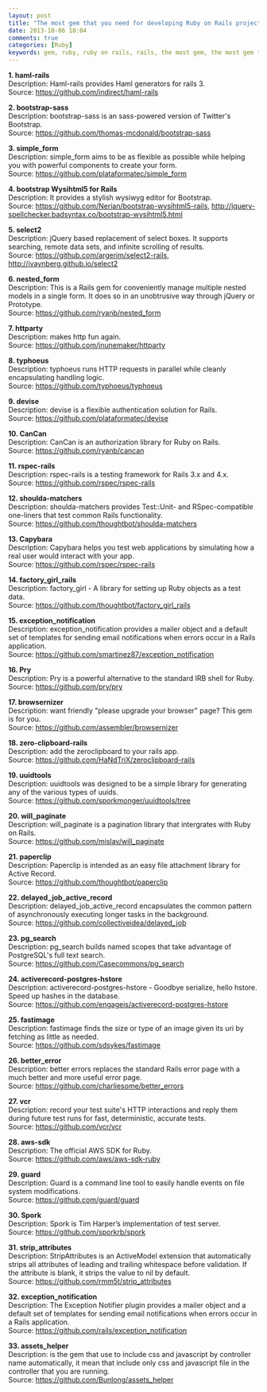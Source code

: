 ```yaml
---
layout: post
title: "The most gem that you need for developing Ruby on Rails project"
date: 2013-10-06 18:04
comments: true
categories: [Ruby]
keywords: gem, ruby, ruby on rails, rails, the most gem, the most gem that you need for developing ruby on rails project
---
```


<p>
  <strong>1. haml-rails</strong><br/>
  Description: Haml-rails provides Haml generators for rails 3.<br/>
  Source: <a href="https://github.com/indirect/haml-rails" target="_blank">https://github.com/indirect/haml-rails</a>
</p>

<p>
  <strong>2. bootstrap-sass</strong><br/>
  Description: bootstrap-sass is an sass-powered version of Twitter's Bootstrap.<br/>
  Source: <a href="https://github.com/thomas-mcdonald/bootstrap-sass" target="_blank">https://github.com/thomas-mcdonald/bootstrap-sass</a>
</p>

<p>
  <strong>3. simple_form</strong><br/>
  Description: simple_form aims to be as flexible as possible while helping you with powerful components to create your form.<br/>
  Source: <a href="https://github.com/plataformatec/simple_form" target="_blank">https://github.com/plataformatec/simple_form</a>
</p>

<p>
  <strong>4. bootstrap Wysihtml5 for Rails</strong><br/>
  Description: It provides a stylish wysiwyg editor for Bootstrap.<br/>
  Source: <a href="https://github.com/Nerian/bootstrap-wysihtml5-rails" target="_blank">https://github.com/Nerian/bootstrap-wysihtml5-rails</a>, <a href="http://jquery-spellchecker.badsyntax.co/bootstrap-wysihtml5.html" target="_blank">http://jquery-spellchecker.badsyntax.co/bootstrap-wysihtml5.html</a>
</p>

<p>
  <strong>5. select2</strong><br/>
  Description: jQuery based replacement of select boxes. It supports searching, remote data sets, and infinite scrolling of results.<br/>
  Source: <a href="https://github.com/argerim/select2-rails" target="_blank">https://github.com/argerim/select2-rails</a>, <a href="http://ivaynberg.github.io/select2" target="_blank">http://ivaynberg.github.io/select2</a>
</p>

<p>
  <strong>6. nested_form</strong><br/>
  Description: This is a Rails gem for conveniently manage multiple nested models in a single form. It does so in an unobtrusive way through jQuery or Prototype.<br/>
  Source: <a href="https://github.com/ryanb/nested_form" target="_blank">https://github.com/ryanb/nested_form</a>
</p>

<p>
  <strong>7. httparty</strong><br/>
  Description: makes http fun again.<br/>
  Source: <a href="https://github.com/jnunemaker/httparty" target="_blank">https://github.com/jnunemaker/httparty</a>
</p>

<p>
  <strong>8. typhoeus</strong><br/>
  Description: typhoeus runs HTTP requests in parallel while cleanly encapsulating handling logic.<br/>
  Source: <a href="https://github.com/typhoeus/typhoeus" target="_blank">https://github.com/typhoeus/typhoeus</a>
</p>

<p>
  <strong>9. devise</strong><br/>
  Description: devise is a flexible authentication solution for Rails.<br/>
  Source: <a href="https://github.com/plataformatec/devise" target="_blank">https://github.com/plataformatec/devise</a>
</p>

<p>
  <strong>10. CanCan</strong><br/>
  Description: CanCan is an authorization library for Ruby on Rails.<br/>
  Source: <a href="https://github.com/ryanb/cancan" target="_blank">https://github.com/ryanb/cancan</a>
</p>

<p>
  <strong>11. rspec-rails</strong><br/>
  Description: rspec-rails is a testing framework for Rails 3.x and 4.x.<br/>
  Source: <a href="https://github.com/rspec/rspec-rails" target="_blank">https://github.com/rspec/rspec-rails</a>
</p>

<p>
  <strong>12. shoulda-matchers</strong><br/>
  Description: shoulda-matchers provides Test::Unit- and RSpec-compatible one-liners that test common Rails functionality.<br/>
  Source: <a href="https://github.com/thoughtbot/shoulda-matchers" target="_blank">https://github.com/thoughtbot/shoulda-matchers</a>
</p>

<p>
  <strong>13. Capybara</strong><br/>
  Description: Capybara helps you test web applications by simulating how a real user would interact with your app.<br/>
  Source: <a href="https://github.com/rspec/rspec-rails" target="_blank">https://github.com/rspec/rspec-rails</a>
</p>

<p>
  <strong>14. factory_girl_rails</strong><br/>
  Description: factory_girl - A library for setting up Ruby objects as a test data.<br/>
  Source: <a href="https://github.com/thoughtbot/factory_girl_rails" target="_blank">https://github.com/thoughtbot/factory_girl_rails</a>
</p>

<p>
  <strong>15. exception_notification</strong><br/>
  Description: exception_notification provides a mailer object and a default set of templates for sending email notifications when errors occur in a Rails application.<br/>
  Source: <a href="https://github.com/smartinez87/exception_notification" target="_blank">https://github.com/smartinez87/exception_notification</a>
</p>

<p>
  <strong>16. Pry</strong><br/>
  Description: Pry is a powerful alternative to the standard IRB shell for Ruby.<br/>
  Source: <a href="https://github.com/pry/pry" target="_blank">https://github.com/pry/pry</a>
</p>

<p>
  <strong>17. browsernizer</strong><br/>
  Description: want friendly "please upgrade your browser" page? This gem is for you.<br/>
  Source: <a href="https://github.com/assembler/browsernizer" target="_blank">https://github.com/assembler/browsernizer</a>
</p>

<p>
  <strong>18. zero-clipboard-rails</strong><br/>
  Description: add the zeroclipboard to your rails app.<br/>
  Source: <a href="https://github.com/HaNdTriX/zeroclipboard-rails" target="_blank">https://github.com/HaNdTriX/zeroclipboard-rails</a>
</p>

<p>
  <strong>19. uuidtools</strong><br/>
  Description: uuidtools was designed to be a simple library for generating any of the various types of uuids.<br/>
  Source: <a href="https://github.com/sporkmonger/uuidtools/tree/" target="_blank">https://github.com/sporkmonger/uuidtools/tree</a>
</p>

<p>
  <strong>20. will_paginate</strong><br/>
  Description: will_paginate is a pagination library that intergrates with Ruby on Rails.<br/>
  Source: <a href="https://github.com/mislav/will_paginate" target="_blank">https://github.com/mislav/will_paginate</a>
</p>

<p>
  <strong>21. paperclip</strong><br/>
  Description: Paperclip is intended as an easy file attachment library for Active Record.<br/>
  Source: <a href="https://github.com/thoughtbot/paperclip" target="_blank">https://github.com/thoughtbot/paperclip</a>
</p>

<p>
  <strong>22. delayed_job_active_record</strong><br/>
  Description: delayed_job_active_record encapsulates the common pattern of asynchronously executing longer tasks in the background.<br/>
  Source: <a href="https://github.com/collectiveidea/delayed_job" target="_blank">https://github.com/collectiveidea/delayed_job</a>
</p>

<p>
  <strong>23. pg_search</strong><br/>
  Description: pg_search builds named scopes that take advantage of PostgreSQL's full text search.<br/>
  Source: <a href="https://github.com/Casecommons/pg_search" target="_blank">https://github.com/Casecommons/pg_search</a>
</p>

<p>
  <strong>24. activerecord-postgres-hstore</strong><br/>
  Description: activerecord-postgres-hstore - Goodbye serialize, hello hstore. Speed up hashes in the database.<br/>
  Source: <a href="https://github.com/engageis/activerecord-postgres-hstore" target="_blank">https://github.com/engageis/activerecord-postgres-hstore</a>
</p>

<p>
  <strong>25. fastimage</strong><br/>
  Description: fastimage finds the size or type of an image given its uri by fetching as little as needed.<br/>
  Source: <a href="https://github.com/sdsykes/fastimage" target="_blank">https://github.com/sdsykes/fastimage</a>
</p>

<p>
  <strong>26. better_error</strong><br/>
  Description: better errors replaces the standard Rails error page with a much better and more useful error page.<br/>
  Source: <a href="https://github.com/charliesome/better_errors" target="_blank">https://github.com/charliesome/better_errors</a>
</p>

<p>
  <strong>27. vcr</strong><br/>
  Description: record your test suite's HTTP interactions and reply them during future test runs for fast, deterministic, accurate tests.<br/>
  Source: <a href="https://github.com/vcr/vcr" target="_blank">https://github.com/vcr/vcr</a>
</p>

<p>
  <strong>28. aws-sdk</strong><br/>
  Description: The official AWS SDK for Ruby.<br/>
  Source: <a href="https://github.com/aws/aws-sdk-ruby" target="_blank">https://github.com/aws/aws-sdk-ruby</a>
</p>

<p>
  <strong>29. guard</strong><br/>
  Description: Guard is a command line tool to easily handle events on file system modifications.<br/>
  Source: <a href="https://github.com/guard/guard" target="_blank">https://github.com/guard/guard</a>
</p>

<p>
  <strong>30. Spork</strong><br/>
  Description: Spork is Tim Harper’s implementation of test server.<br/>
  Source: <a href="https://github.com/sporkrb/spork" target="_blank">https://github.com/sporkrb/spork</a>
</p>

<p>
  <strong>31. strip_attributes</strong><br/>
  Description: StripAttributes is an ActiveModel extension that automatically strips all attributes of leading and trailing whitespace before validation. If the attribute is blank, it strips the value to nil by default.<br/>
  Source: <a href="https://github.com/rmm5t/strip_attributes" target="_blank">https://github.com/rmm5t/strip_attributes</a>
</p>

<p>
  <strong>32. exception_notification</strong><br/>
  Description: The Exception Notifier plugin provides a mailer object and a default set of templates for sending email notifications when errors occur in a Rails application.<br/>
  Source: <a href="https://github.com/rails/exception_notification" target="_blank">https://github.com/rails/exception_notification</a>
</p>

<p>
  <strong>33. assets_helper</strong><br/>
  Description:  is the gem that use to include css and javascript by controller name automatically, it mean that include only css and javascript file in the controller that you are running.<br/>
  Source: <a href="https://github.com/Bunlong/assets_helper" target="_blank">https://github.com/Bunlong/assets_helper</a>
</p>